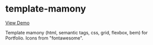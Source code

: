 # template-mamony

[View Demo](https://horezmi.github.io/template-mamony/)

Template mamony (html, semantic tags, css, grid, flexbox, bem) for Portfolio. 
Icons from "fontawesome".
